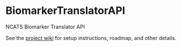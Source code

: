 # BiomarkerTranslatorAPI

NCATS Biomarker Translator API

See the [project wiki](https://github.com/pegeler/BiomarkerTranslatorAPI/wiki)
for setup instructions, roadmap, and other details.
